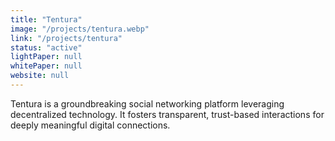 ```yaml
---
title: "Tentura"
image: "/projects/tentura.webp"
link: "/projects/tentura"
status: "active"
lightPaper: null
whitePaper: null
website: null
---
```


Tentura is a groundbreaking social networking platform leveraging decentralized technology. It fosters transparent, trust-based interactions for deeply meaningful digital connections.
